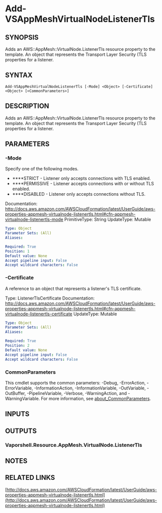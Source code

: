 # Add-VSAppMeshVirtualNodeListenerTls

## SYNOPSIS
Adds an AWS::AppMesh::VirtualNode.ListenerTls resource property to the template.
An object that represents the Transport Layer Security (TLS properties for a listener.

## SYNTAX

```
Add-VSAppMeshVirtualNodeListenerTls [-Mode] <Object> [-Certificate] <Object> [<CommonParameters>]
```

## DESCRIPTION
Adds an AWS::AppMesh::VirtualNode.ListenerTls resource property to the template.
An object that represents the Transport Layer Security (TLS properties for a listener.

## PARAMETERS

### -Mode
Specify one of the following modes.
+ ****STRICT - Listener only accepts connections with TLS enabled.
+ ****PERMISSIVE - Listener accepts connections with or without TLS enabled.
+ ****DISABLED - Listener only accepts connections without TLS.

Documentation: http://docs.aws.amazon.com/AWSCloudFormation/latest/UserGuide/aws-properties-appmesh-virtualnode-listenertls.html#cfn-appmesh-virtualnode-listenertls-mode
PrimitiveType: String
UpdateType: Mutable

```yaml
Type: Object
Parameter Sets: (All)
Aliases:

Required: True
Position: 1
Default value: None
Accept pipeline input: False
Accept wildcard characters: False
```

### -Certificate
A reference to an object that represents a listener's TLS certificate.

Type: ListenerTlsCertificate
Documentation: http://docs.aws.amazon.com/AWSCloudFormation/latest/UserGuide/aws-properties-appmesh-virtualnode-listenertls.html#cfn-appmesh-virtualnode-listenertls-certificate
UpdateType: Mutable

```yaml
Type: Object
Parameter Sets: (All)
Aliases:

Required: True
Position: 2
Default value: None
Accept pipeline input: False
Accept wildcard characters: False
```

### CommonParameters
This cmdlet supports the common parameters: -Debug, -ErrorAction, -ErrorVariable, -InformationAction, -InformationVariable, -OutVariable, -OutBuffer, -PipelineVariable, -Verbose, -WarningAction, and -WarningVariable. For more information, see [about_CommonParameters](http://go.microsoft.com/fwlink/?LinkID=113216).

## INPUTS

## OUTPUTS

### Vaporshell.Resource.AppMesh.VirtualNode.ListenerTls
## NOTES

## RELATED LINKS

[http://docs.aws.amazon.com/AWSCloudFormation/latest/UserGuide/aws-properties-appmesh-virtualnode-listenertls.html](http://docs.aws.amazon.com/AWSCloudFormation/latest/UserGuide/aws-properties-appmesh-virtualnode-listenertls.html)

